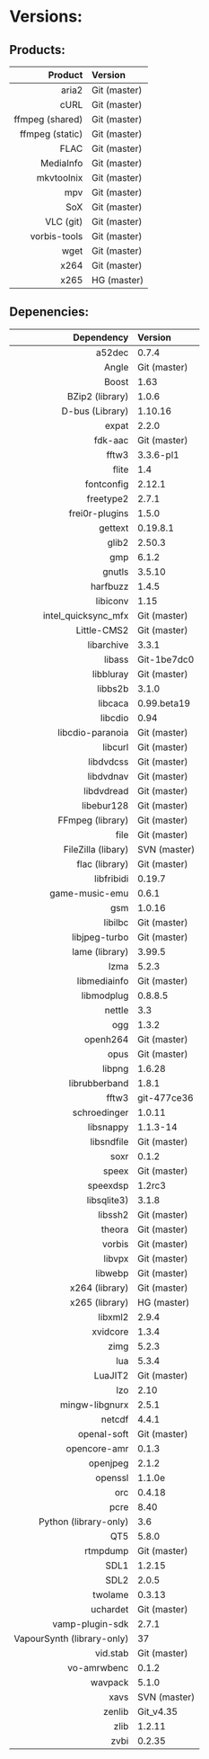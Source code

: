 # Versions:

## Products:

| Product         | Version      |
| ---------------:|:------------ |
| aria2           | Git (master) |
| cURL            | Git (master) |
| ffmpeg (shared) | Git (master) |
| ffmpeg (static) | Git (master) |
| FLAC            | Git (master) |
| MediaInfo       | Git (master) |
| mkvtoolnix      | Git (master) |
| mpv             | Git (master) |
| SoX             | Git (master) |
| VLC (git)       | Git (master) |
| vorbis-tools    | Git (master) |
| wget            | Git (master) |
| x264            | Git (master) |
| x265            | HG (master)  |

## Depenencies:

| Dependency                 | Version      |
| --------------------------:|:------------ |
| a52dec                     | 0.7.4        |
| Angle                      | Git (master) |
| Boost                      | 1.63         |
| BZip2 (library)            | 1.0.6        |
| D-bus (Library)            | 1.10.16      |
| expat                      | 2.2.0        |
| fdk-aac                    | Git (master) |
| fftw3                      | 3.3.6-pl1    |
| flite                      | 1.4          |
| fontconfig                 | 2.12.1       |
| freetype2                  | 2.7.1        |
| frei0r-plugins             | 1.5.0        |
| gettext                    | 0.19.8.1     |
| glib2                      | 2.50.3       |
| gmp                        | 6.1.2        |
| gnutls                     | 3.5.10       |
| harfbuzz                   | 1.4.5        |
| libiconv                   | 1.15         |
| intel_quicksync_mfx        | Git (master) |
| Little-CMS2                | Git (master) |
| libarchive                 | 3.3.1        |
| libass                     | Git-1be7dc0  |
| libbluray                  | Git (master) |
| libbs2b                    | 3.1.0        |
| libcaca                    | 0.99.beta19  |
| libcdio                    | 0.94         |
| libcdio-paranoia           | Git (master) |
| libcurl                    | Git (master) |
| libdvdcss                  | Git (master) |
| libdvdnav                  | Git (master) |
| libdvdread                 | Git (master) |
| libebur128                 | Git (master) |
| FFmpeg (library)           | Git (master) |
| file                       | Git (master) |
| FileZilla (libary)         | SVN (master) |
| flac (library)             | Git (master) |
| libfribidi                 | 0.19.7       |
| game-music-emu             | 0.6.1        |
| gsm                        | 1.0.16       |
| libilbc                    | Git (master) |
| libjpeg-turbo              | Git (master) |
| lame (library)             | 3.99.5       |
| lzma                       | 5.2.3        |
| libmediainfo               | Git (master) |
| libmodplug                 | 0.8.8.5      |
| nettle                     | 3.3          |
| ogg                        | 1.3.2        |
| openh264                   | Git (master) |
| opus                       | Git (master) |
| libpng                     | 1.6.28       |
| librubberband              | 1.8.1        |
| fftw3                      | git-477ce36  |
| schroedinger               | 1.0.11       |
| libsnappy                  | 1.1.3-14     |
| libsndfile                 | Git (master) |
| soxr                       | 0.1.2        |
| speex                      | Git (master) |
| speexdsp                   | 1.2rc3       |
| libsqlite3)                | 3.1.8        |
| libssh2                    | Git (master) |
| theora                     | Git (master) |
| vorbis                     | Git (master) |
| libvpx                     | Git (master) |
| libwebp                    | Git (master) |
| x264 (library)             | Git (master) |
| x265 (library)             | HG (master)  |
| libxml2                    | 2.9.4        |
| xvidcore                   | 1.3.4        |
| zimg                       | 5.2.3        |
| lua                        | 5.3.4        |
| LuaJIT2                    | Git (master) |
| lzo                        | 2.10         |
| mingw-libgnurx             | 2.5.1        |
| netcdf                     | 4.4.1        |
| openal-soft                | Git (master) |
| opencore-amr               | 0.1.3        |
| openjpeg                   | 2.1.2        |
| openssl                    | 1.1.0e       |
| orc                        | 0.4.18       |
| pcre                       | 8.40         |
| Python (library-only)      | 3.6          |
| QT5                        | 5.8.0        |
| rtmpdump                   | Git (master) |
| SDL1                       | 1.2.15       |
| SDL2                       | 2.0.5        |
| twolame                    | 0.3.13       |
| uchardet                   | Git (master) |
| vamp-plugin-sdk            | 2.7.1        |
| VapourSynth (library-only) | 37           |
| vid.stab                   | Git (master) |
| vo-amrwbenc                | 0.1.2        |
| wavpack                    | 5.1.0        |
| xavs                       | SVN (master) |
| zenlib                     | Git_v4.35    |
| zlib                       | 1.2.11       |
| zvbi                       | 0.2.35       |
